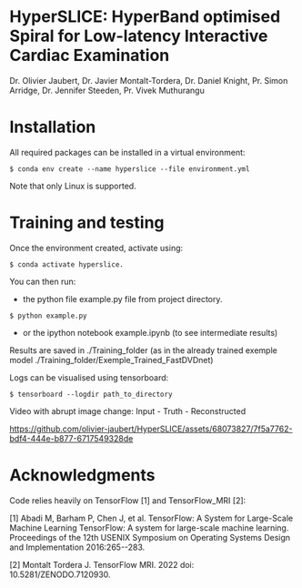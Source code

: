 HyperSLICE: HyperBand optimised Spiral for Low-latency Interactive Cardiac Examination
======================================================================================

Dr. Olivier Jaubert, Dr. Javier Montalt-Tordera, Dr. Daniel Knight, Pr.
Simon Arridge, Dr. Jennifer Steeden, Pr. Vivek Muthurangu

Installation
============

All required packages can be installed in a virtual environment:

``` {.console}
$ conda env create --name hyperslice --file environment.yml
```

Note that only Linux is supported.

Training and testing
====================

Once the environment created, activate using:

``` {.console}
$ conda activate hyperslice.
```

You can then run:

-   the python file example.py file from project directory.

``` {.console}
$ python example.py
```

-   or the ipython notebook example.ipynb (to see intermediate results)

Results are saved in ./Training\_folder (as in the already trained
exemple model ./Training\_folder/Exemple\_Trained\_FastDVDnet)

Logs can be visualised using tensorboard:

``` {.console}
$ tensorboard --logdir path_to_directory
```

Video with abrupt image change: 
Input - Truth - Reconstructed

https://github.com/olivier-jaubert/HyperSLICE/assets/68073827/7f5a7762-bdf4-444e-b877-6717549328de



Acknowledgments
===============

Code relies heavily on TensorFlow \[1\] and TensorFlow\_MRI \[2\]:

\[1\] Abadi M, Barham P, Chen J, et al. TensorFlow: A System for
Large-Scale Machine Learning TensorFlow: A system for large-scale
machine learning. Proceedings of the 12th USENIX Symposium on Operating
Systems Design and Implementation 2016:265--283.

\[2\] Montalt Tordera J. TensorFlow MRI. 2022 doi:
10.5281/ZENODO.7120930.
